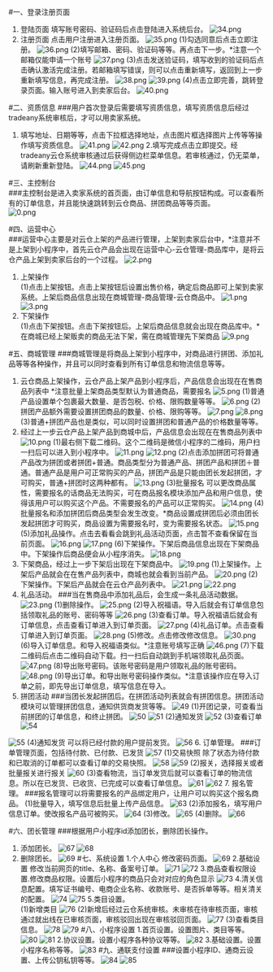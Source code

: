 #一、登录注册页面
1. 登陆页面 填写账号密码、验证码后点击登陆进入系统后台。
![34.png](http://tradeany-test.oss-cn-qingdao.aliyuncs.com/2020/10/12/MjAyMDEwMTIwNjU5MjIzNA==.png)
2. 注册页面 点击用户注册进入注册页面。
![35.png](http://tradeany-test.oss-cn-qingdao.aliyuncs.com/2020/10/12/MjAyMDEwMTIwNzAzMjYzNQ==.png)
(1)勾选同意后点击立即注册。
![36.png](http://tradeany-test.oss-cn-qingdao.aliyuncs.com/2020/10/12/MjAyMDEwMTIwNzA2MjkzNg==.png)
(2)填写邮箱、密码、验证码等等。再点击下一步。*注意一个邮箱仅能申请一个账号
![37.png](http://tradeany-test.oss-cn-qingdao.aliyuncs.com/2020/10/12/MjAyMDEwMTIwNzEyMTYzNw==.png)
(3)点击发送验证码，填写收到的验证码后点击确认激活完成注册。若邮箱填写错误，则可以点击重新填写，返回到上一步重新填写信息，再完成注册。
![38.png](http://tradeany-test.oss-cn-qingdao.aliyuncs.com/2020/10/12/MjAyMDEwMTIwNzMxMzkzOA==.png)
![39.png](http://tradeany-test.oss-cn-qingdao.aliyuncs.com/2020/10/12/MjAyMDEwMTIwNzM2MTIzOQ==.png)
(4)点击立即完善，跳转登录页面。输入账号进入到卖家后台。
![40.png](http://tradeany-test.oss-cn-qingdao.aliyuncs.com/2020/10/12/MjAyMDEwMTIwNzUzNDQ0MA==.png)

#二、资质信息
###用户首次登录后需要填写资质信息，填写资质信息后经过tradeany系统审核后，才可以用卖家系统。
1. 填写地址、日期等等，点击下拉框选择地址，点击图片框选择图片上传等等操作填写资质信息。
![41.png](http://tradeany-test.oss-cn-qingdao.aliyuncs.com/2020/10/12/MjAyMDEwMTIwODAxNDU0MQ==.png)
![42.png](http://tradeany-test.oss-cn-qingdao.aliyuncs.com/2020/10/12/MjAyMDEwMTIwODA2NDc0Mg==.png)
2.填写完成点击立即提交。经tradeany云仓系统审核通过后获得侧边栏菜单信息。若审核通过，仍无菜单，请刷新重新登陆。
![44.png](http://tradeany-test.oss-cn-qingdao.aliyuncs.com/2020/10/12/MjAyMDEwMTIwODE5NDY0NA==.png)
![45.png](http://tradeany-test.oss-cn-qingdao.aliyuncs.com/2020/10/12/MjAyMDEwMTIwODIxMzU0NQ==.png)

#三、主控制台  
###主控制台是进入卖家系统的首页面，由订单信息和导航按钮构成。可以查看所有的订单信息，并且能快速跳转到云仓商品、拼团商品等等页面。  
![0.png](http://tradeany-test.oss-cn-qingdao.aliyuncs.com/2020/10/12/MjAyMDEwMTIwMzQ0Mzcw.png)

#四、运营中心  
###运营中心主要是对云仓上架的产品进行管理，上架到卖家后台中，*注意并不是上架到小程序中，首先云仓产品会出现在运营中心-云仓管理-商品库中，是将云仓产品上架到卖家后台的一个过程。
![2.png](http://tradeany-test.oss-cn-qingdao.aliyuncs.com/2020/10/12/MjAyMDEwMTIwNTM5NDgy.png)
1. 上架操作   
(1)点击上架按钮。点击上架按钮后设置出售价格，确定后商品即可上架到卖家系统。上架后商品信息出现在商城管理-商品管理-云仓商品中。
![1.png](http://tradeany-test.oss-cn-qingdao.aliyuncs.com/2020/10/12/MjAyMDEwMTIwNTQxMzIx.png)
![3.png](http://tradeany-test.oss-cn-qingdao.aliyuncs.com/2020/10/12/MjAyMDEwMTIwNTQyMjAz.png)
2. 下架操作   
(1)点击下架按钮。点击下架按钮后。上架后商品信息就会出现在商品库中。*在商城已经上架贩卖的商品无法下架，需在商城管理先下架商品
![9.png](http://tradeany-test.oss-cn-qingdao.aliyuncs.com/2020/10/12/MjAyMDEwMTIwNTQzMjA5.png)


#五、商城管理
###商城管理是将商品上架到小程序中，对商品进行拼团、添加礼品等等各种操作，并且可以同时查看到所有订单信息和物流信息等等。  
1. 云仓商品上架操作，云仓产品上架产品到小程序后，产品信息会出现在在售商品列表中 *注意批量上架商品类型默认为普通商品，需要报名
![5.png](http://tradeany-test.oss-cn-qingdao.aliyuncs.com/2020/10/12/MjAyMDEwMTIwNjM2Mjg1.png)
(1)普通产品设置单个包裹最大数量、是否包税、价格、限购数量等等。
![6.png](http://tradeany-test.oss-cn-qingdao.aliyuncs.com/2020/10/12/MjAyMDEwMTIwNjM4MDA2.png)
(2)拼团产品额外需要设置拼团商品的数量、价格、限购等等。
![7.png](http://tradeany-test.oss-cn-qingdao.aliyuncs.com/2020/10/12/MjAyMDEwMTIwNjM4NTA3.png)
![8.png](http://tradeany-test.oss-cn-qingdao.aliyuncs.com/2020/10/12/MjAyMDEwMTIwNjM5MzQ4.png)
(3)普通+拼团产品也是类似，可以同时设置拼团和普通产品的价格数量等等。
2. 经过上一步云仓产品上架产品到商城中后，产品信息会出现在在售商品列表中
![10.png](http://tradeany-test.oss-cn-qingdao.aliyuncs.com/2020/10/12/MjAyMDEwMTIwNjQwMzExMA==.png)
(1)最右侧下载二维码。这个二维码是微信小程序的二维码，用户扫一扫后可以进入到小程序中。
![11.png](http://tradeany-test.oss-cn-qingdao.aliyuncs.com/2020/10/12/MjAyMDEwMTIwNjQxMjIxMQ==.png)
![12.png](http://tradeany-test.oss-cn-qingdao.aliyuncs.com/2020/10/12/MjAyMDEwMTIwNjQyMDIxMg==.png)
(2)点击添加拼团可将普通产品改为拼团或者拼团+普通。商品类型分为普通产品、拼团产品和拼团＋普通。普通产品是用户可正常购买的产品，拼团产品是只能由团长发起拼团，才可购买，普通+拼团时这两种都有。
![13.png](http://tradeany-test.oss-cn-qingdao.aliyuncs.com/2020/10/12/MjAyMDEwMTIwNjQyNDUxMw==.png)
(3)批量报名 可以更改商品属性，需要报名的话商品无法购买，可在商品报名模块添加产品和用户信息，使得该用户可以购买这个产品。不需要报名的产品可以正常购买。
![14.png](http://tradeany-test.oss-cn-qingdao.aliyuncs.com/2020/10/12/MjAyMDEwMTIwNjQzNDcxNA==.png)
(4)批量报名和添加拼团后商品类型会发生改变。*商品设置成拼团后必须由团长发起拼团才可购买，商品设置为需要报名时，变为需要报名状态。
![15.png](http://tradeany-test.oss-cn-qingdao.aliyuncs.com/2020/10/12/MjAyMDEwMTIwNjQ0NTcxNQ==.png)
(5)添加礼品操作。点击去看看会跳到礼品活动页面，点击暂不查看保留在当前页面。
![16.png](http://tradeany-test.oss-cn-qingdao.aliyuncs.com/2020/10/12/MjAyMDEwMTIwNjQ1MjIxNg==.png)
![17.png](http://tradeany-test.oss-cn-qingdao.aliyuncs.com/2020/10/12/MjAyMDEwMTIwNjQ2NTQxNw==.png)
(6)下架操作。下架后商品信息出现在下架商品中。下架操作后商品便会从小程序消失。
![18.png](http://tradeany-test.oss-cn-qingdao.aliyuncs.com/2020/10/12/MjAyMDEwMTIwNjQ3MzAxOA==.png)
3. 下架商品，经过上一步下架后出现在下架商品中。
![19.png](http://tradeany-test.oss-cn-qingdao.aliyuncs.com/2020/10/12/MjAyMDEwMTIwNjQ3NTgxOQ==.png)
(1)上架操作。上架后产品就会在在售产品列表中，商城也就会看到当前产品。
![20.png](http://tradeany-test.oss-cn-qingdao.aliyuncs.com/2020/10/12/MjAyMDEwMTIwNjQ4MzkyMA==.png)
(2)下架操作。下架后产品就会在云仓产品列表中。
![21.png](http://tradeany-test.oss-cn-qingdao.aliyuncs.com/2020/10/12/MjAyMDEwMTIwNjQ5MDgyMQ==.png)
![22.png](http://tradeany-test.oss-cn-qingdao.aliyuncs.com/2020/10/12/MjAyMDEwMTIwNjUwMDcyMg==.png)
4. 礼品活动。
###当在售商品中添加礼品后，会生成一条礼品活动数据。
![23.png](http://tradeany-test.oss-cn-qingdao.aliyuncs.com/2020/10/12/MjAyMDEwMTIwNjUwMzYyMw==.png)
(1)删除操作。
![25.png](http://tradeany-test.oss-cn-qingdao.aliyuncs.com/2020/10/12/MjAyMDEwMTIwNjUxMTAyNQ==.png)
(2)导入祝福语。导入后就会有订单信息包括领取礼品的账号、密码等等
![26.png](http://tradeany-test.oss-cn-qingdao.aliyuncs.com/2020/10/12/MjAyMDEwMTIwNjUxNTQyNg==.png)
(3)查看订单。导入祝福语后就会有订单信息，点击查看订单进入到订单页面。
![27.png](http://tradeany-test.oss-cn-qingdao.aliyuncs.com/2020/10/12/MjAyMDEwMTIwNjUyNDgyNw==.png)
(4)礼品订单。点击查看订单进入到订单页面。
![28.png](http://tradeany-test.oss-cn-qingdao.aliyuncs.com/2020/10/12/MjAyMDEwMTIwNjUzMjIyOA==.png)
(5)修改。点击修改修改信息。
![30.png](http://tradeany-test.oss-cn-qingdao.aliyuncs.com/2020/10/12/MjAyMDEwMTIwNjU0MDAzMA==.png)
(6)导入订单信息。和导入祝福语类似。*注意账号填写正确
![46.png](http://tradeany-test.oss-cn-qingdao.aliyuncs.com/2020/10/12/MjAyMDEwMTIwODMwMTg0Ng==.png)
(7)下载二维码后点击二维码自动下载。扫一扫后自动跳到手机端领取礼品页面。
![47.png](http://tradeany-test.oss-cn-qingdao.aliyuncs.com/2020/10/12/MjAyMDEwMTIwODMzMDI0Nw==.png)
(8)导出账号密码。该账号密码是用户领取礼品的账号密码。
![48.png](http://tradeany-test.oss-cn-qingdao.aliyuncs.com/2020/10/12/MjAyMDEwMTIwODM4MDM0OA==.png)
(9)导出订单。和导出账号密码操作类似。*注意该操作应在导入订单之前，即先导出订单信息，填写信息在导入。  
5. 拼团活动
###当团长发起拼团后。在拼团活动列表就会有拼团信息。拼团活动模块可以管理拼团信息，通知供货商发货等等。
![49](http://tradeany-test.oss-cn-qingdao.aliyuncs.com/2020/10/12/MjAyMDEwMTIwODQ5MDQ0OQ==.png)
(1)开团记录，可查看当前拼团的订单信息，和终止拼团。
![50](http://tradeany-test.oss-cn-qingdao.aliyuncs.com/2020/10/12/MjAyMDEwMTIwODU1MTg1MQ==.png)
![51](http://tradeany-test.oss-cn-qingdao.aliyuncs.com/2020/10/12/MjAyMDEwMTIwODU4MDE1Mg==.png)
(2)通知发货
![52](http://tradeany-test.oss-cn-qingdao.aliyuncs.com/2020/10/12/MjAyMDEwMTIwOTAyNTQ1Mw==.png)
(3)查看订单
![54](http://tradeany-test.oss-cn-qingdao.aliyuncs.com/2020/10/12/MjAyMDEwMTIwOTEwNTM1NA==.png)

![55](http://tradeany-test.oss-cn-qingdao.aliyuncs.com/2020/10/13/MjAyMDEwMTMwOTM5NTYxMDA=.png)
(4)通知发货 可以将已经付款的用户提前发货。
![56](http://tradeany-test.oss-cn-qingdao.aliyuncs.com/2020/10/13/MjAyMDEwMTMwOTQyMDgxMDE=.png)
6. 订单管理。
###订单管理页面，包括待付款、已付款、已发货
![57](http://tradeany-test.oss-cn-qingdao.aliyuncs.com/2020/10/13/MjAyMDEwMTMwOTQzMzYxMDI=.png)
(1)交易快照 除了状态为待付款和已取消的订单都可以查看订单的交易快照。
![58](http://tradeany-test.oss-cn-qingdao.aliyuncs.com/2020/10/13/MjAyMDEwMTMwOTQ1MjUxNTg=.png)
![59](http://tradeany-test.oss-cn-qingdao.aliyuncs.com/2020/10/12/MjAyMDEwMTIwOTM1Mjk1OQ==.png)
(2)报关，选择报关或者批量报关进行报关
![60](http://tradeany-test.oss-cn-qingdao.aliyuncs.com/2020/10/13/MjAyMDEwMTMwOTQ3MTMxNjA=.png)
(3)查看物流，当订单发货后就可以查看订单的物流信息。所以在已发货、已收货、已完成可以查看订单信息。
![61](http://tradeany-test.oss-cn-qingdao.aliyuncs.com/2020/10/13/MjAyMDEwMTMwOTQ4MzMxNjE=.png)
![62](http://tradeany-test.oss-cn-qingdao.aliyuncs.com/2020/10/13/MjAyMDEwMTMwOTUxNDUyMDA=.png)
7. 报名管理。
###报名管理可以将需要报名的产品绑定用户，让用户可以购买这个报名商品。
(1)批量导入，填写信息后批量上传产品信息。
![63](http://tradeany-test.oss-cn-qingdao.aliyuncs.com/2020/10/13/MjAyMDEwMTMwOTUwMjkxNjM=.png)
(2)添加报名，填写用户信息订单。使改报名产品可被购买。
![64](http://tradeany-test.oss-cn-qingdao.aliyuncs.com/2020/10/13/MjAyMDEwMTMwOTUzMzQyMDE=.png)
(3)修改。
![65](http://tradeany-test.oss-cn-qingdao.aliyuncs.com/2020/10/13/MjAyMDEwMTMwOTU1MjYyNjU=.png)
(4)删除。
![66](http://tradeany-test.oss-cn-qingdao.aliyuncs.com/2020/10/13/MjAyMDEwMTMwOTU2MzkyNjY=.png)

#六、团长管理
###根据用户小程序id添加团长，删除团长操作。
1. 添加团长。
![67](http://tradeany-test.oss-cn-qingdao.aliyuncs.com/2020/10/12/MjAyMDEwMTIxMDAzNDE2Nw==.png)
![68](http://tradeany-test.oss-cn-qingdao.aliyuncs.com/2020/10/12/MjAyMDEwMTIxMDA0MTM2OA==.png)
2. 删除团长。
![69](http://tradeany-test.oss-cn-qingdao.aliyuncs.com/2020/10/12/MjAyMDEwMTIxMDA1Mjk2OQ==.png)
#七、系统设置
1.个人中心 修改密码页面。
![69](http://tradeany-test.oss-cn-qingdao.aliyuncs.com/2020/10/12/MjAyMDEwMTIxMDA3NTc3MA==.png)
2.基础设置 修改当前网页的title、名称、备案号订单。
![71](http://tradeany-test.oss-cn-qingdao.aliyuncs.com/2020/10/12/MjAyMDEwMTIxMDEwMjM3MQ==.png)
![72](http://tradeany-test.oss-cn-qingdao.aliyuncs.com/2020/10/12/MjAyMDEwMTIxMDExMTY3Mg==.png)
3.商品查看权限设置.修改商品权限。设置后小程序的商品只会对对应的角色显示
![73](http://tradeany-test.oss-cn-qingdao.aliyuncs.com/2020/10/12/MjAyMDEwMTIxMDEzNDA3Mw==.png)
4.清关信息配置。填写证书编号、电商企业名称、收款账号、是否拆单等等。相关清关的配置。
![74](http://tradeany-test.oss-cn-qingdao.aliyuncs.com/2020/10/12/MjAyMDEwMTIxMDE2MzE3NA==.png)
![75](http://tradeany-test.oss-cn-qingdao.aliyuncs.com/2020/10/12/MjAyMDEwMTIxMDE2NTU3NQ==.png)
5.类目设置。   
(1)新增类目
![76](http://tradeany-test.oss-cn-qingdao.aliyuncs.com/2020/10/12/MjAyMDEwMTIxMDIyMDI3Ng==.png)
(2)新增后经过云仓系统审核。未审核在待审核页面，审核通过就出线在已审核页面，审核驳回出现在审核驳回页面。
![77](http://tradeany-test.oss-cn-qingdao.aliyuncs.com/2020/10/12/MjAyMDEwMTIxMDI2Mjg3Nw==.png)
(3)查看类目信息。
![78](http://tradeany-test.oss-cn-qingdao.aliyuncs.com/2020/10/12/MjAyMDEwMTIxMDI4MDQ3OA==.png)
![79](http://tradeany-test.oss-cn-qingdao.aliyuncs.com/2020/10/12/MjAyMDEwMTIxMDI5MjM3OQ==.png)
#八、小程序设置
1.首页设置。设置图片、类目等等。
![80](http://tradeany-test.oss-cn-qingdao.aliyuncs.com/2020/10/12/MjAyMDEwMTIxMDMxNTE4MA==.png)
![81](http://tradeany-test.oss-cn-qingdao.aliyuncs.com/2020/10/12/MjAyMDEwMTIxMDMzMDI4MQ==.png)
2.协议设置。设置小程序各种协议等等。
![82](http://tradeany-test.oss-cn-qingdao.aliyuncs.com/2020/10/12/MjAyMDEwMTIxMDM0NTk4Mg==.png)
3.基础设置。设置小程序名称等等。
![83](http://tradeany-test.oss-cn-qingdao.aliyuncs.com/2020/10/12/MjAyMDEwMTIxMDM2MTk4Mw==.png)
#九、通联支付设置
###设置小程序ID、通商云设置、上传公钥私钥等等。
![84](http://tradeany-test.oss-cn-qingdao.aliyuncs.com/2020/10/12/MjAyMDEwMTIxMDM5MTU4NA==.png)
![85](http://tradeany-test.oss-cn-qingdao.aliyuncs.com/2020/10/12/MjAyMDEwMTIxMDQwMDg4NQ==.png)
